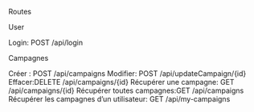 Routes

User

Login: POST  /api/login


Campagnes

Créer : POST  /api/campaigns
Modifier: POST /api/updateCampaign/{id}
Effacer:DELETE  /api/campaigns/{id}
Récupérer une campagne: GET /api/campaigns/{id}
Récupérer toutes campagnes:GET /api/campaigns
Récupérer les campagnes d’un utilisateur: GET /api/my-campaigns
